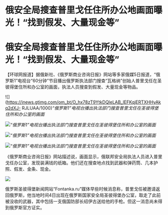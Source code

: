 # 俄安全局搜查普里戈任住所办公地画面曝光！“找到假发、大量现金等”

# 俄安全局搜查普里戈任住所办公地画面曝光！“找到假发、大量现金等”

【环球网报道】据俄新社、《俄罗斯商业咨询日报》网站等多家俄媒5日报道，“俄罗斯1”电视台“60分钟”节目播出俄罗斯执法部门搜查“瓦格纳”创始人普里戈任在圣彼得堡住所和办公室的画面，执法人员搜查到假发、大量现金等物品。

![](https://inews.gtimg.com/om_bt/O_hx78zT9YtkDQleLAB_lEFKqjERTXHHyAkq2dXJ-
RJLUAA/1000)_“俄罗斯1”电视台播出执法部门搜查普里戈任在圣彼得堡住所和办公室的画面_

![](https://inews.gtimg.com/om_bt/OPmzXFnuYn3xi1GOzL42b8JwefXYY7_3IYVJ2ZGVHE2KYAA/1000)_“俄罗斯1”电视台播出执法部门搜查普里戈任在圣彼得堡住所和办公室的画面_

![](https://inews.gtimg.com/om_bt/OI08uAAiwaveKTssDFrnaMsQGgyHZWjipWzhaDmG18koEAA/1000)_“俄罗斯1”电视台播出执法部门搜查普里戈任在圣彼得堡住所和办公室的画面_

![](https://inews.gtimg.com/om_bt/OvSnA26gAjAavl5h4NDtE7LxkfxqwlJ3eWmBM68P1UMhUAA/1000)_“俄罗斯1”电视台播出执法部门搜查普里戈任在圣彼得堡住所和办公室的画面_

《俄罗斯商业咨询日报》网站描述说，画面显示，俄联邦安全局执法人员进入普里戈任办公室，发现装满钱的纸箱。他们还在搜查地点找到武器和弹药筒、几本护照、假发、金条、现金。

![](https://inews.gtimg.com/news_bt/OmqgOpopEXZFTYjXNXzeCm2NSqrOE8dRh8yMYGKzOiWFAAA/1000)

俄罗斯圣彼得堡新闻网站“Fontanka.ru”媒体早些时候消息称，普里戈任被邀请返回俄罗斯，他当地时间4日出现在俄罗斯国家安全局圣彼得堡办公室，取走了此前被没收的武器，其中包括一支俄国防部长绍伊古送给他的手枪。但这一消息尚未得到俄罗斯官方证实。

